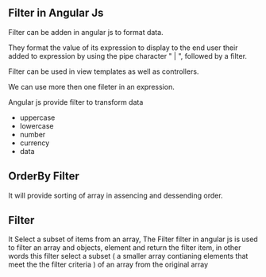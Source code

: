 ## Filter in Angular Js
Filter can be adden in angular js to format data.

They format the value of its expression to display to the end user
their added to expression by using the pipe character " | ", followed by a filter.

Filter can be used in view templates as well as controllers.

We can use more then one fileter in an expression.

Angular js provide filter to transform data
- uppercase
- lowercase
- number
- currency 
- data

## OrderBy Filter
It will provide sorting of array in assencing and dessending order.

## Filter
It Select a subset of items from an array, The Filter filter in angular js is used to filter an array and objects, element and return the filter item, in other words this filter select a subset ( a smaller array contianing elements that meet the the filter criteria ) of an array from the original array
